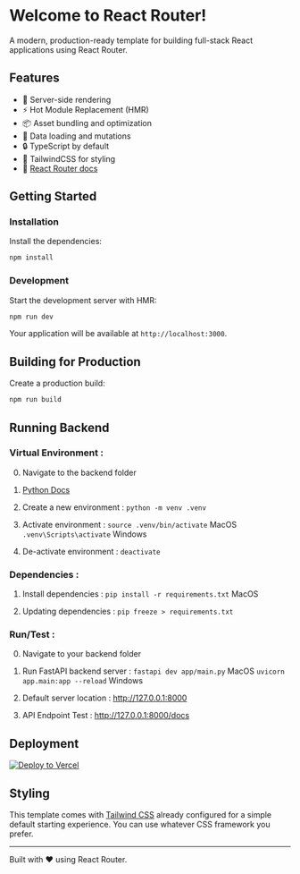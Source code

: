 # Welcome to React Router!

A modern, production-ready template for building full-stack React applications using React Router.

## Features

- 🚀 Server-side rendering
- ⚡️ Hot Module Replacement (HMR)
- 📦 Asset bundling and optimization
- 🔄 Data loading and mutations
- 🔒 TypeScript by default
- 🎉 TailwindCSS for styling
- 📖 [React Router docs](https://reactrouter.com/)

## Getting Started

### Installation

Install the dependencies:

```bash
npm install
```

### Development

Start the development server with HMR:

```bash
npm run dev
```

Your application will be available at `http://localhost:3000`.

## Building for Production

Create a production build:

```bash
npm run build
```

## Running Backend
### Virtual Environment : 
0. Navigate to the backend folder

1. [Python Docs](https://docs.python.org/3/library/venv.html)

2. Create a new environment : `python -m venv .venv`

3. Activate environment : `source .venv/bin/activate` MacOS `.venv\Scripts\activate` Windows

4. De-activate environment  : `deactivate`

### Dependencies :
1. Install dependencies : `pip install -r requirements.txt` MacOS

2. Updating dependencies : `pip freeze > requirements.txt`

### Run/Test :
0. Navigate to your backend folder

1. Run FastAPI backend server : `fastapi dev app/main.py` MacOS `uvicorn app.main:app --reload` Windows

2. Default server location : http://127.0.0.1:8000

3. API Endpoint Test : http://127.0.0.1:8000/docs


## Deployment

[![Deploy to Vercel](https://vercel.com/button)](https://vercel.com/new/clone?repository-url=https%3A%2F%2Fgithub.com%2Fremix-run%2Freact-router-templates%2Ftree%2Fmain%2Fvercel&project-name=my-react-router-app&repository-name=my-react-router-app)

## Styling

This template comes with [Tailwind CSS](https://tailwindcss.com/) already configured for a simple default starting experience. You can use whatever CSS framework you prefer.

---

Built with ❤️ using React Router.
